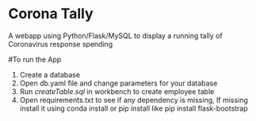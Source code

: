 # Corona Tally
A webapp using Python/Flask/MySQL to display a running tally of Coronavirus response spending


#To run the App
1. Create a database
2. Open db.yaml file and change parameters for your database
3. Run _createTable.sql_   in workbench to create employee table
4. Open requirements.txt to see if any dependency is missing, If missing install it using conda install or pip install like pip install flask-bootstrap



